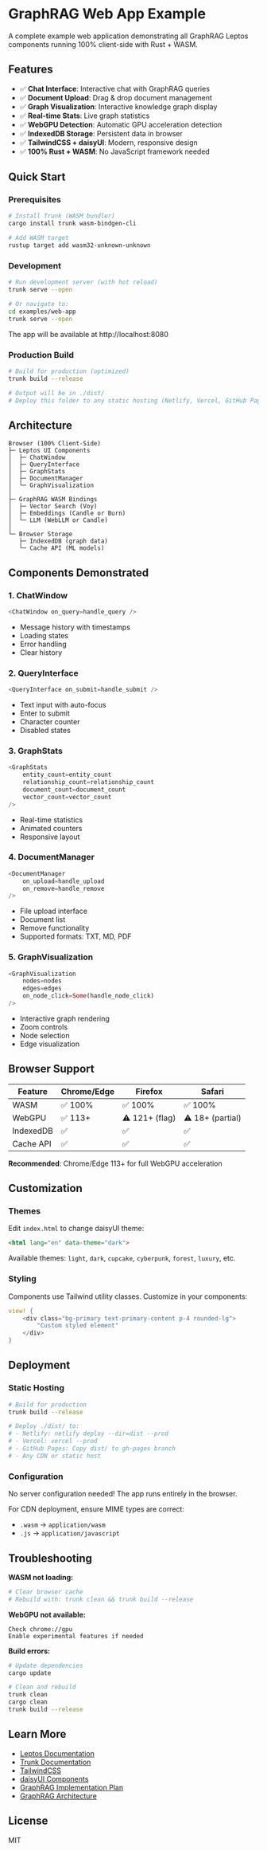 # GraphRAG Web App Example

A complete example web application demonstrating all GraphRAG Leptos components running 100% client-side with Rust + WASM.

## Features

- ✅ **Chat Interface**: Interactive chat with GraphRAG queries
- ✅ **Document Upload**: Drag & drop document management
- ✅ **Graph Visualization**: Interactive knowledge graph display
- ✅ **Real-time Stats**: Live graph statistics
- ✅ **WebGPU Detection**: Automatic GPU acceleration detection
- ✅ **IndexedDB Storage**: Persistent data in browser
- ✅ **TailwindCSS + daisyUI**: Modern, responsive design
- ✅ **100% Rust + WASM**: No JavaScript framework needed

## Quick Start

### Prerequisites

```bash
# Install Trunk (WASM bundler)
cargo install trunk wasm-bindgen-cli

# Add WASM target
rustup target add wasm32-unknown-unknown
```

### Development

```bash
# Run development server (with hot reload)
trunk serve --open

# Or navigate to:
cd examples/web-app
trunk serve --open
```

The app will be available at http://localhost:8080

### Production Build

```bash
# Build for production (optimized)
trunk build --release

# Output will be in ./dist/
# Deploy this folder to any static hosting (Netlify, Vercel, GitHub Pages)
```

## Architecture

```
Browser (100% Client-Side)
├─ Leptos UI Components
│  ├─ ChatWindow
│  ├─ QueryInterface
│  ├─ GraphStats
│  ├─ DocumentManager
│  └─ GraphVisualization
│
├─ GraphRAG WASM Bindings
│  ├─ Vector Search (Voy)
│  ├─ Embeddings (Candle or Burn)
│  └─ LLM (WebLLM or Candle)
│
└─ Browser Storage
   ├─ IndexedDB (graph data)
   └─ Cache API (ML models)
```

## Components Demonstrated

### 1. ChatWindow
```rust
<ChatWindow on_query=handle_query />
```
- Message history with timestamps
- Loading states
- Error handling
- Clear history

### 2. QueryInterface
```rust
<QueryInterface on_submit=handle_submit />
```
- Text input with auto-focus
- Enter to submit
- Character counter
- Disabled states

### 3. GraphStats
```rust
<GraphStats
    entity_count=entity_count
    relationship_count=relationship_count
    document_count=document_count
    vector_count=vector_count
/>
```
- Real-time statistics
- Animated counters
- Responsive layout

### 4. DocumentManager
```rust
<DocumentManager
    on_upload=handle_upload
    on_remove=handle_remove
/>
```
- File upload interface
- Document list
- Remove functionality
- Supported formats: TXT, MD, PDF

### 5. GraphVisualization
```rust
<GraphVisualization
    nodes=nodes
    edges=edges
    on_node_click=Some(handle_node_click)
/>
```
- Interactive graph rendering
- Zoom controls
- Node selection
- Edge visualization

## Browser Support

| Feature | Chrome/Edge | Firefox | Safari |
|---------|-------------|---------|--------|
| WASM | ✅ 100% | ✅ 100% | ✅ 100% |
| WebGPU | ✅ 113+ | ⚠️ 121+ (flag) | ⚠️ 18+ (partial) |
| IndexedDB | ✅ | ✅ | ✅ |
| Cache API | ✅ | ✅ | ✅ |

**Recommended**: Chrome/Edge 113+ for full WebGPU acceleration

## Customization

### Themes

Edit `index.html` to change daisyUI theme:

```html
<html lang="en" data-theme="dark">
```

Available themes: `light`, `dark`, `cupcake`, `cyberpunk`, `forest`, `luxury`, etc.

### Styling

Components use Tailwind utility classes. Customize in your components:

```rust
view! {
    <div class="bg-primary text-primary-content p-4 rounded-lg">
        "Custom styled element"
    </div>
}
```

## Deployment

### Static Hosting

```bash
# Build for production
trunk build --release

# Deploy ./dist/ to:
# - Netlify: netlify deploy --dir=dist --prod
# - Vercel: vercel --prod
# - GitHub Pages: Copy dist/ to gh-pages branch
# - Any CDN or static host
```

### Configuration

No server configuration needed! The app runs entirely in the browser.

For CDN deployment, ensure MIME types are correct:
- `.wasm` → `application/wasm`
- `.js` → `application/javascript`

## Troubleshooting

**WASM not loading:**
```bash
# Clear browser cache
# Rebuild with: trunk clean && trunk build --release
```

**WebGPU not available:**
```
Check chrome://gpu
Enable experimental features if needed
```

**Build errors:**
```bash
# Update dependencies
cargo update

# Clean and rebuild
trunk clean
cargo clean
trunk build --release
```

## Learn More

- [Leptos Documentation](https://leptos.dev)
- [Trunk Documentation](https://trunkrs.dev)
- [TailwindCSS](https://tailwindcss.com)
- [daisyUI Components](https://daisyui.com/components/)
- [GraphRAG Implementation Plan](../../IMPLEMENTATION_PLAN.md)
- [GraphRAG Architecture](../../ARCHITECTURE.md)

## License

MIT
